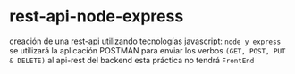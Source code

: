 # rest-api-node-express
creación de una rest-api utilizando tecnologías javascript: `node y express`
se utilizará la aplicación POSTMAN para enviar los verbos `(GET, POST, PUT & DELETE)` al api-rest del backend
esta práctica no tendrá `FrontEnd`